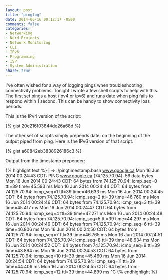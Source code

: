 ```yaml
---
layout: post
title: "pinglog"
date: 2014-06-16 00:12:17 -0500
comments: false
categories:
- Networking
- Nerd Projects
- Network Monitoring
- CLI
- IPv6
- Programming
- ISP
- System Administration
share: true
---
```

I've often wished for a way of logging pings when troubleshooting connectivity problems. Tonight I wrote a few shell scripts to help with this. The first set pings a host (ipv4 or ipv6) and runs date when ping fails to respond within 1 second. This can be handy to show connectivity loss periods.

This is the IPv4 version of the script:

{% gist 20c216f03844de26a68d %}

The other set of scripts simply prepends date: on the beginning of the output piped from ping. Here is the IPv6 version of that script.

{% gist a60842eb3838926186c3 %}

Output from the timestamp prepender:

{% highlight text %}
| => ./pingtimestamp.bash www.google.ca
Mon 16 Jun 2014 00:24:43 CDT: PING www.google.ca (74.125.70.94): 56 data bytes
Mon 16 Jun 2014 00:24:43 CDT: 64 bytes from 74.125.70.94: icmp_seq=0 ttl=39 time=45.593 ms
Mon 16 Jun 2014 00:24:44 CDT: 64 bytes from 74.125.70.94: icmp_seq=1 ttl=39 time=46.633 ms
Mon 16 Jun 2014 00:24:45 CDT: 64 bytes from 74.125.70.94: icmp_seq=2 ttl=39 time=46.760 ms
Mon 16 Jun 2014 00:24:46 CDT: 64 bytes from 74.125.70.94: icmp_seq=3 ttl=39 time=45.417 ms
Mon 16 Jun 2014 00:24:47 CDT: 64 bytes from 74.125.70.94: icmp_seq=4 ttl=39 time=47.271 ms
Mon 16 Jun 2014 00:24:48 CDT: 64 bytes from 74.125.70.94: icmp_seq=5 ttl=39 time=44.297 ms
Mon 16 Jun 2014 00:24:49 CDT: 64 bytes from 74.125.70.94: icmp_seq=6 ttl=39 time=46.806 ms
Mon 16 Jun 2014 00:24:50 CDT: 64 bytes from 74.125.70.94: icmp_seq=7 ttl=39 time=46.765 ms
Mon 16 Jun 2014 00:24:51 CDT: 64 bytes from 74.125.70.94: icmp_seq=8 ttl=39 time=48.634 ms
Mon 16 Jun 2014 00:24:52 CDT: 64 bytes from 74.125.70.94: icmp_seq=9 ttl=39 time=43.894 ms
Mon 16 Jun 2014 00:24:53 CDT: 64 bytes from 74.125.70.94: icmp_seq=10 ttl=39 time=45.460 ms
Mon 16 Jun 2014 00:24:54 CDT: 64 bytes from 74.125.70.94: icmp_seq=11 ttl=39 time=44.406 ms
Mon 16 Jun 2014 00:24:55 CDT: 64 bytes from 74.125.70.94: icmp_seq=12 ttl=39 time=44.899 ms
^C
{% endhighlight %}
